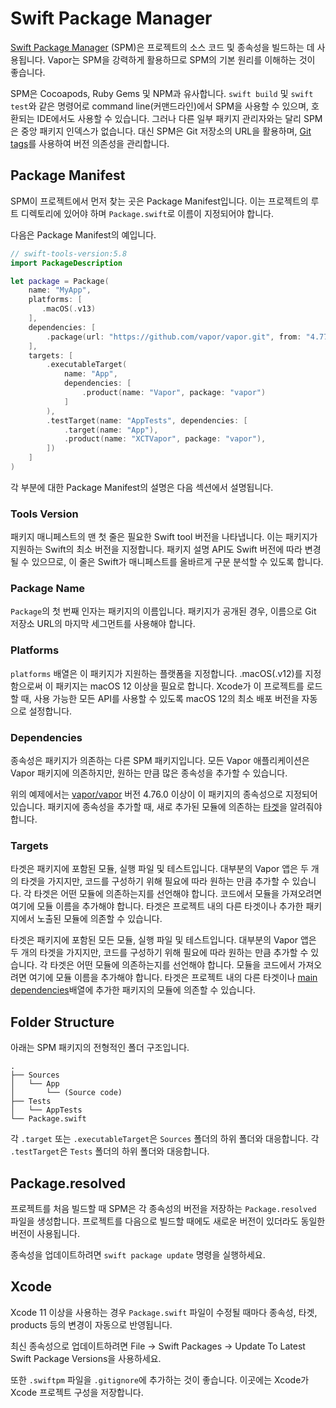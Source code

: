 # Swift Package Manager

[Swift Package Manager](https://swift.org/package-manager/) (SPM)은 프로젝트의 소스 코드 및 종속성을 빌드하는 데 사용됩니다. Vapor는 SPM을 강력하게 활용하므로 SPM의 기본 원리를 이해하는 것이 좋습니다.

SPM은 Cocoapods, Ruby Gems 및 NPM과 유사합니다. `swift build` 및 `swift test`와 같은 명령어로 command line(커맨드라인)에서 SPM을 사용할 수 있으며, 호환되는 IDE에서도 사용할 수 있습니다. 그러나 다른 일부 패키지 관리자와는 달리 SPM은 중앙 패키지 인덱스가 없습니다. 대신 SPM은 Git 저장소의 URL을 활용하며, [Git tags](https://git-scm.com/book/en/v2/Git-Basics-Tagging)를 사용하여 버전 의존성을 관리합니다.

## Package Manifest

SPM이 프로젝트에서 먼저 찾는 곳은 Package Manifest입니다. 이는 프로젝트의 루트 디렉토리에 있어야 하며 `Package.swift`로 이름이 지정되어야 합니다.

다음은 Package Manifest의 예입니다.

```swift
// swift-tools-version:5.8
import PackageDescription

let package = Package(
    name: "MyApp",
    platforms: [
       .macOS(.v13)
    ],
    dependencies: [
        .package(url: "https://github.com/vapor/vapor.git", from: "4.77.1"),
    ],
    targets: [
        .executableTarget(
            name: "App",
            dependencies: [
                .product(name: "Vapor", package: "vapor")
            ]
        ),
        .testTarget(name: "AppTests", dependencies: [
            .target(name: "App"),
            .product(name: "XCTVapor", package: "vapor"),
        ])
    ]
)
```

각 부분에 대한 Package Manifest의 설명은 다음 섹션에서 설명됩니다.

### Tools Version

패키지 매니페스트의 맨 첫 줄은 필요한 Swift tool 버전을 나타냅니다. 이는 패키지가 지원하는 Swift의 최소 버전을 지정합니다. 패키지 설명 API도 Swift 버전에 따라 변경될 수 있으므로, 이 줄은 Swift가 매니페스트를 올바르게 구문 분석할 수 있도록 합니다.

### Package Name

`Package`의 첫 번째 인자는 패키지의 이름입니다. 패키지가 공개된 경우, 이름으로 Git 저장소 URL의 마지막 세그먼트를 사용해야 합니다.

### Platforms

`platforms` 배열은 이 패키지가 지원하는 플랫폼을 지정합니다. .macOS(.v12)를 지정함으로써 이 패키지는 macOS 12 이상을 필요로 합니다. Xcode가 이 프로젝트를 로드할 때, 사용 가능한 모든 API를 사용할 수 있도록 macOS 12의 최소 배포 버전을 자동으로 설정합니다.

### Dependencies

종속성은 패키지가 의존하는 다른 SPM 패키지입니다. 모든 Vapor 애플리케이션은 Vapor 패키지에 의존하지만, 원하는 만큼 많은 종속성을 추가할 수 있습니다.

위의 예제에서는 [vapor/vapor](https://github.com/vapor/vapor) 버전 4.76.0 이상이 이 패키지의 종속성으로 지정되어 있습니다. 패키지에 종속성을 추가할 때, 새로 추가된 모듈에 의존하는 [타겟](#targets)을 알려줘야 합니다.

### Targets

타겟은 패키지에 포함된 모듈, 실행 파일 및 테스트입니다. 대부분의 Vapor 앱은 두 개의 타겟을 가지지만, 코드를 구성하기 위해 필요에 따라 원하는 만큼 추가할 수 있습니다. 각 타겟은 어떤 모듈에 의존하는지를 선언해야 합니다. 코드에서 모듈을 가져오려면 여기에 모듈 이름을 추가해야 합니다. 타겟은 프로젝트 내의 다른 타겟이나 추가한 패키지에서 노출된 모듈에 의존할 수 있습니다.

타겟은 패키지에 포함된 모든 모듈, 실행 파일 및 테스트입니다. 대부분의 Vapor 앱은 두 개의 타겟을 가지지만, 코드를 구성하기 위해 필요에 따라 원하는 만큼 추가할 수 있습니다. 각 타겟은 어떤 모듈에 의존하는지를 선언해야 합니다. 모듈을 코드에서 가져오려면 여기에 모듈 이름을 추가해야 합니다. 타겟은 프로젝트 내의 다른 타겟이나 [main dependencies](#dependencies)배열에 추가한 패키지의 모듈에 의존할 수 있습니다.

## Folder Structure

아래는 SPM 패키지의 전형적인 폴더 구조입니다.

```
.
├── Sources
│   └── App
│       └── (Source code)
├── Tests
│   └── AppTests
└── Package.swift
```

각 `.target` 또는 `.executableTarget`은 `Sources` 폴더의 하위 폴더와 대응합니다.
각 `.testTarget`은 `Tests` 폴더의 하위 폴더와 대응합니다.

## Package.resolved

프로젝트를 처음 빌드할 때 SPM은 각 종속성의 버전을 저장하는 `Package.resolved` 파일을 생성합니다. 프로젝트를 다음으로 빌드할 때에도 새로운 버전이 있더라도 동일한 버전이 사용됩니다.

종속성을 업데이트하려면 `swift package update` 명령을 실행하세요.

## Xcode

Xcode 11 이상을 사용하는 경우 `Package.swift` 파일이 수정될 때마다 종속성, 타겟, products 등의 변경이 자동으로 반영됩니다.

최신 종속성으로 업데이트하려면 File &rarr; Swift Packages &rarr; Update To Latest Swift Package Versions을 사용하세요.

또한 `.swiftpm` 파일을 `.gitignore`에 추가하는 것이 좋습니다. 이곳에는 Xcode가 Xcode 프로젝트 구성을 저장합니다.
